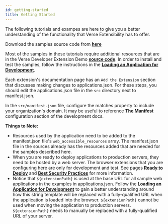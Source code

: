 ```yaml
---
id: getting-started
title: Getting Started
---
```


The following tutorials and exampes are here to give you a better understanding of the functionality that Verse Extensibility has to offer.

Download the samples source code from **[here](https://github.com/HCL-TECH-SOFTWARE/Verse-Extension-samples/tree/master)**

Most of the samples in these tutorials require additional resources that are in the Verse Developer Extension Demo **[source code](https://github.com/HCL-TECH-SOFTWARE/Verse-Extension-samples/tree/master)**. In order to install and test the samples, follow the instructions in the **[Loading an Application for Development](../development)**. 

Each extension's documentation page has an `Add the Extension` section that discusses making changes to applications.json. For these steps, you should edit the applications.json file in the `src` directory next to manifest.json.

In the ```src/manifest.json``` file, configure the matches property to include your organization's domain. It may be useful to reference **[The Manifest](../development#the-manifest)** configuration section of the development docs.


**Things to Note:**

- Resources used by the application need to be added to the manifest.json file's ```web_accessible_resources``` array. The manifest.json file in the sources already has the resources added that are needed for the samples described here.
- When you are ready to deploy applications to production servers, they need to be hosted by a web server. The browser extensions that you are configuring here are only for development and test. See pages **[Ready to Deploy](../ready-to-deploy)** and **[Best Security Practices](../best-security-practices)** for more information.
- Notice that ```${extensionPath}``` is used at the base URL for all sample web applications in the examples in applications.json. Follow the **[Loading an Application for Development](../development)** to gain a better understanding around how this string template will be replaced with a fully-qualified URL when the application is loaded into the browser. ```${extensionPath}``` cannot be used when moving the application to production servers. ```${extensionPath}``` needs to manually be replaced with a fully-qualified URL of your server.

